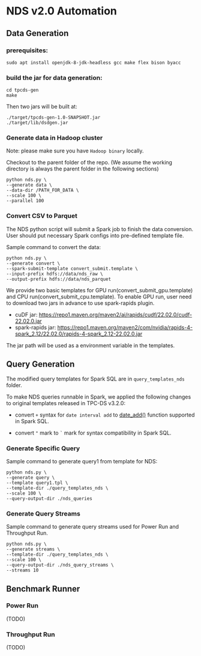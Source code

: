 # NDS v2.0 Automation


## Data Generation

### prerequisites:

```
sudo apt install openjdk-8-jdk-headless gcc make flex bison byacc
```

### build the jar for data generation:
```
cd tpcds-gen
make
```
Then two jars will be built at:
```
./target/tpcds-gen-1.0-SNAPSHOT.jar
./target/lib/dsdgen.jar
```

### Generate data in Hadoop cluster

Note: please make sure you have `Hadoop binary` locally.

Checkout to the parent folder of the repo.
(We assume the working directory is always the parent folder in the following sections)

```
python nds.py \
--generate data \
--data-dir /PATH_FOR_DATA \
--scale 100 \
--parallel 100
```

### Convert CSV to Parquet

The NDS python script will submit a Spark job to finish the data conversion. User should put necessary Spark configs into pre-defined template file.

Sample command to convert the data:
```
python nds.py \
--generate convert \
--spark-submit-template convert_submit.template \
--input-prefix hdfs://data/nds_raw \
--output-prefix hdfs://data/nds_parquet
```

We provide two basic templates for GPU run(convert_submit_gpu.template) and CPU run(convert_submit_cpu.template).
To enable GPU run, user need to download two jars in advance to use spark-rapids plugin.

- cuDF jar: https://repo1.maven.org/maven2/ai/rapids/cudf/22.02.0/cudf-22.02.0.jar
- spark-rapids jar: https://repo1.maven.org/maven2/com/nvidia/rapids-4-spark_2.12/22.02.0/rapids-4-spark_2.12-22.02.0.jar

The jar path will be used as a environment variable in the templates.

## Query Generation
The modified query templates for Spark SQL are in `query_templates_nds` folder. 

To make NDS queries runnable in Spark, we applied the following changes to original templates released in TPC-DS v3.2.0:

- convert `+` syntax for `date interval add` to [date_add()](https://spark.apache.org/docs/latest/api/sql/index.html#date_add) function supported in Spark SQL.

- convert `"` mark to `` ` `` mark for syntax compatibility in Spark SQL.


### Generate Specific Query

Sample command to generate query1 from template for NDS:
```
python nds.py \
--generate query \
--template query1.tpl \
--template-dir ./query_templates_nds \
--scale 100 \
--query-output-dir ./nds_queries

```

### Generate Query Streams

Sample command to generate query streams used for Power Run and Throughput Run.
```
python nds.py \
--generate streams \
--template-dir ./query_templates_nds \
--scale 100 \
--query-output-dir ./nds_query_streams \
--streams 10
```

## Benchmark Runner

### Power Run
(TODO)
### Throughput Run
(TODO)